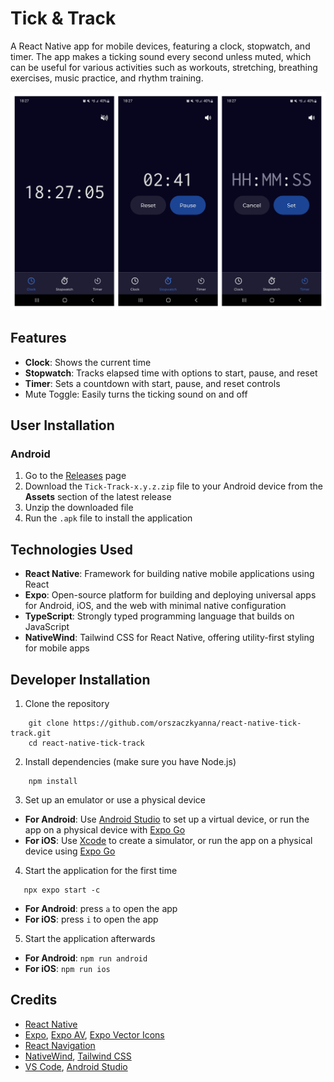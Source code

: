 # Tick & Track

A React Native app for mobile devices, featuring a clock, stopwatch, and timer. The app makes a ticking sound every second unless muted, which can be useful for various activities such as workouts, stretching, breathing exercises, music practice, and rhythm training.

![preview image of the app](preview.png)

## Features

- **Clock**: Shows the current time
- **Stopwatch**: Tracks elapsed time with options to start, pause, and reset
- **Timer**: Sets a countdown with start, pause, and reset controls
- Mute Toggle: Easily turns the ticking sound on and off

## User Installation

### Android

1. Go to the [Releases](https://github.com/orszaczkyanna/react-native-tick-track/releases) page
2. Download the `Tick-Track-x.y.z.zip` file to your Android device from the **Assets** section of the latest release
3. Unzip the downloaded file
4. Run the `.apk` file to install the application

## Technologies Used

- **React Native**: Framework for building native mobile applications using React
- **Expo**: Open-source platform for building and deploying universal apps for Android, iOS, and the web with minimal native configuration
- **TypeScript**: Strongly typed programming language that builds on JavaScript
- **NativeWind**: Tailwind CSS for React Native, offering utility-first styling for mobile apps

## Developer Installation

1. Clone the repository

```
    git clone https://github.com/orszaczkyanna/react-native-tick-track.git
    cd react-native-tick-track
```

2. Install dependencies (make sure you have Node.js)

```
    npm install
```

3. Set up an emulator or use a physical device

- **For Android**: Use [Android Studio](https://developer.android.com/studio) to set up a virtual device, or run the app on a physical device with [Expo Go](https://expo.dev/go)
- **For iOS**: Use [Xcode](https://developer.apple.com/xcode/) to create a simulator, or run the app on a physical device using [Expo Go](https://expo.dev/go)

4. Start the application for the first time

```
   npx expo start -c
```

- **For Android**: press `a` to open the app
- **For iOS**: press `i` to open the app

5. Start the application afterwards

- **For Android**: `npm run android`
- **For iOS**: `npm run ios`

## Credits

- [React Native](https://reactnative.dev/)
- [Expo](https://docs.expo.dev/), [Expo AV](https://docs.expo.dev/versions/latest/sdk/av/), [Expo Vector Icons](https://icons.expo.fyi/)
- [React Navigation](https://reactnavigation.org/)
- [NativeWind](https://www.nativewind.dev/), [Tailwind CSS](https://tailwindcss.com/)
- [VS Code](https://code.visualstudio.com/), [Android Studio](https://developer.android.com/studio)

